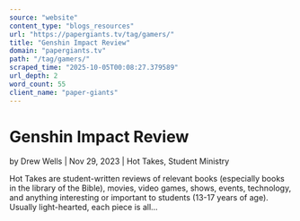 ```yaml
---
source: "website"
content_type: "blogs_resources"
url: "https://papergiants.tv/tag/gamers/"
title: "Genshin Impact Review"
domain: "papergiants.tv"
path: "/tag/gamers/"
scraped_time: "2025-10-05T00:08:27.379589"
url_depth: 2
word_count: 55
client_name: "paper-giants"
---
```


# Genshin Impact Review

by Drew Wells | Nov 29, 2023 | Hot Takes, Student Ministry

Hot Takes are student-written reviews of relevant books (especially books in the library of the Bible), movies, video games, shows, events, technology, and anything interesting or important to students (13-17 years of age). Usually light-hearted, each piece is all...